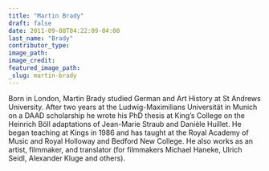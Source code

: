 ```yaml
---
title: "Martin Brady"
draft: false
date: 2011-09-08T04:22:09-04:00
last_name: "Brady"
contributor_type:
image_path:
image_credit:
featured_image_path:
_slug: martin-brady
---
```


Born in London, Martin Brady studied German and Art History at St Andrews University. After two years at the Ludwig-Maximilians Universität in Munich on a DAAD scholarship he wrote his PhD thesis at King’s College on the Heinrich Böll adaptations of Jean-Marie Straub and Danièle Huillet. He began teaching at Kings in 1986 and has taught at the Royal Academy of Music and Royal Holloway and Bedford New College. He also works as an artist, filmmaker, and translator (for filmmakers Michael Haneke, Ulrich Seidl, Alexander Kluge and others).

